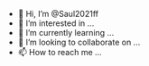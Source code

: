 - 👋 Hi, I’m @Saul2021ff
- 👀 I’m interested in ...
- 🌱 I’m currently learning ...
- 💞️ I’m looking to collaborate on ...
- 📫 How to reach me ...

<!---
Saul2021ff/Saul2021ff is a ✨ special ✨ repository because its `README.md` (this file) appears on your GitHub profile.
You can click the Preview link to take a look at your changes.
--->
